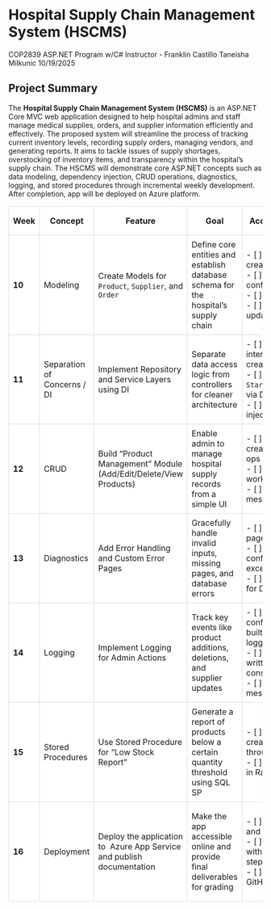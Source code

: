 # Hospital Supply Chain Management System (HSCMS)

COP2839 ASP.NET Program w/C#
Instructor - Franklin Castillo
Taneisha Milkunic
10/19/2025

## Project Summary
The **Hospital Supply Chain Management System (HSCMS)** is an ASP.NET Core MVC web application designed to help hospital admins and staff manage medical supplies, orders, and supplier information efficiently and effectively. The proposed system will streamline the process of tracking current inventory levels, recording supply orders, managing vendors, and generating reports.
It aims to tackle issues of supply shortages,  overstocking of inventory items, and  transparency within the hospital’s supply chain. The HSCMS will demonstrate core ASP.NET concepts such as data modeling, dependency injection, CRUD operations, diagnostics, logging, and stored procedures through incremental weekly development. After completion, app will be deployed on Azure platform.

<style>

</style>

<table style="width: 100%; border-collapse: collapse;">
  <tr style="background-color: white;">
    <th style="border: 1px solid #ddd; padding: 8px;">Week</th>
    <th style="border: 1px solid #ddd; padding: 8px;">Concept</th>
    <th style="border: 1px solid #ddd; padding: 8px;">Feature</th>
    <th style="border: 1px solid #ddd; padding: 8px;">Goal</th>
    <th style="border: 1px solid #ddd; padding: 8px;">Acceptance Criteria</th>
    <th style="border: 1px solid #ddd; padding: 8px;">Evidence in README.md</th>
    <th style="border: 1px solid #ddd; padding: 8px;">Testing Method</th>
  </tr>
  <tr style="background-color: white;">
    <td style="border: 1px solid #ddd; padding: 8px;"><strong>10</strong></td>
    <td style="border: 1px solid #ddd; padding: 8px;">Modeling</td>
    <td style="border: 1px solid #ddd; padding: 8px;">Create Models for <code>Product</code>, <code>Supplier</code>, and <code>Order</code></td>
    <td style="border: 1px solid #ddd; padding: 8px;">Define core entities and establish database schema for the hospital’s supply chain</td>
    <td style="border: 1px solid #ddd; padding: 8px;">- [ ] Entity classes created<br>- [ ] DbContext configured<br>- [ ] Migration applied<br>- [ ] Database updated successfully</td>
    <td style="border: 1px solid #ddd; padding: 8px;">Code committed on GitHub; screenshots of entity classes and database tables in README </td>
    <td style="border: 1px solid #ddd; padding: 8px;">Run migration and verify tables in SQL Server or SQLite</td>
  </tr>
  <tr style="background-color: white;">
    <td style="border: 1px solid #ddd; padding: 8px;"><strong>11</strong></td>
    <td style="border: 1px solid #ddd; padding: 8px;">Separation of Concerns / DI</td>
    <td style="border: 1px solid #ddd; padding: 8px;">Implement Repository and Service Layers using DI</td>
    <td style="border: 1px solid #ddd; padding: 8px;">Separate data access logic from controllers for cleaner architecture</td>
    <td style="border: 1px solid #ddd; padding: 8px;">- [ ] Repository interfaces and classes created<br>- [ ] Registered in <code>Startup.cs</code>/<code>Program.cs</code> via DI<br>- [ ] Controllers using injected services</td>
    <td style="border: 1px solid #ddd; padding: 8px;">GitHub code + README explanation showing DI setup with code snippets</td>
    <td style="border: 1px solid #ddd; padding: 8px;">Run app and verify data retrieval through repository methods</td>
  </tr>
  <tr style="background-color: white;">
    <td style="border: 1px solid #ddd; padding: 8px;"><strong>12</strong></td>
    <td style="border: 1px solid #ddd; padding: 8px;">CRUD</td>
    <td style="border: 1px solid #ddd; padding: 8px;">Build “Product Management” Module (Add/Edit/Delete/View Products)</td>
    <td style="border: 1px solid #ddd; padding: 8px;">Enable admin to manage hospital supply records from a simple UI</td>
    <td style="border: 1px solid #ddd; padding: 8px;">- [ ] Razor Views created for all CRUD ops<br>- [ ] Controller actions working<br>- [ ] Validation messages displayed</td>
    <td style="border: 1px solid #ddd; padding: 8px;">Screenshots of forms and operations + explanation in README</td>
    <td style="border: 1px solid #ddd; padding: 8px;">Manual browser testing for all CRUD actions</td>
  </tr>
  <tr style="background-color: white;">
    <td style="border: 1px solid #ddd; padding: 8px;"><strong>13</strong></td>
    <td style="border: 1px solid #ddd; padding: 8px;">Diagnostics</td>
    <td style="border: 1px solid #ddd; padding: 8px;">Add Error Handling and Custom Error Pages</td>
    <td style="border: 1px solid #ddd; padding: 8px;">Gracefully handle invalid inputs, missing pages, and database errors</td>
    <td style="border: 1px solid #ddd; padding: 8px;">- [ ] Custom error page (<code>Error.cshtml</code>)<br>- [ ] Middleware configured for exceptions<br>- [ ] Try-catch blocks for DB ops</td>
    <td style="border: 1px solid #ddd; padding: 8px;">Code snippets and screenshots of custom error pages</td>
    <td style="border: 1px solid #ddd; padding: 8px;">Induce deliberate errors (e.g., invalid ID) to check responses</td>
  </tr>
  <tr style="background-color: white;">
    <td style="border: 1px solid #ddd; padding: 8px;"><strong>14</strong></td>
    <td style="border: 1px solid #ddd; padding: 8px;">Logging</td>
    <td style="border: 1px solid #ddd; padding: 8px;">Implement Logging for Admin Actions</td>
    <td style="border: 1px solid #ddd; padding: 8px;">Track key events like product additions, deletions, and supplier updates</td>
    <td style="border: 1px solid #ddd; padding: 8px;">- [ ] Logging configured using built-in ASP.NET logger<br>- [ ] Log entries written to file or console<br>- [ ] Meaningful log messages created</td>
    <td style="border: 1px solid #ddd; padding: 8px;">Log file or console output shown in README with explanation</td>
    <td style="border: 1px solid #ddd; padding: 8px;">Perform CRUD operations and verify logs captured accurately</td>
  </tr>
  <tr style="background-color: white;">
    <td style="border: 1px solid #ddd; padding: 8px;"><strong>15</strong></td>
    <td style="border: 1px solid #ddd; padding: 8px;">Stored Procedures</td>
    <td style="border: 1px solid #ddd; padding: 8px;">Use Stored Procedure for “Low Stock Report”</td>
    <td style="border: 1px solid #ddd; padding: 8px;">Generate a report of products below a certain quantity threshold using SQL SP</td>
    <td style="border: 1px solid #ddd; padding: 8px;">- [ ] Stored Procedure created and executed through EF<br>- [ ] Results displayed in Razor View</td>
    <td style="border: 1px solid #ddd; padding: 8px;">Screenshot of SP code and result table + README description</td>
    <td style="border: 1px solid #ddd; padding: 8px;">Run SP manually in SQL Server and verify report correctness</td>
  </tr>
  <tr style="background-color: white;">
    <td style="border: 1px solid #ddd; padding: 8px;"><strong>16</strong></td>
    <td style="border: 1px solid #ddd; padding: 8px;">Deployment</td>
    <td style="border: 1px solid #ddd; padding: 8px;">Deploy the application to  Azure App Service and publish documentation</td>
    <td style="border: 1px solid #ddd; padding: 8px;">Make the app accessible online and provide final deliverables for grading</td>
    <td style="border: 1px solid #ddd; padding: 8px;">- [ ]  App deployed and reachable via URL<br>- [ ] README updated with deployment steps and live URL<br>- [ ] Release tag in GitHub</td>
    <td style="border: 1px solid #ddd; padding: 8px;">Link to live app deployment logs/screenshots; final summary in README; GitHub release or tag</td>
    <td style="border: 1px solid #ddd; padding: 8px;">Access app via public URL; run smoke tests (login, view products, generate report)</td>
  </tr>
</table>
